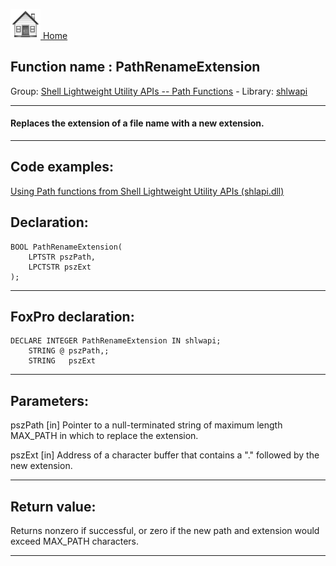 [<img src="../../images/home.png"> Home ](https://github.com/VFPX/Win32API)  

## Function name : PathRenameExtension
Group: [Shell Lightweight Utility APIs -- Path Functions](../../functions_group.md#Shell_Lightweight_Utility_APIs_--_Path_Functions)  -  Library: [shlwapi](../../../libraries.md#shlwapi)  
***  


#### Replaces the extension of a file name with a new extension.
***  


## Code examples:
[Using Path functions from Shell Lightweight Utility APIs (shlapi.dll)](../../samples/sample_178.md)  

## Declaration:
```foxpro  
BOOL PathRenameExtension(
    LPTSTR pszPath,
    LPCTSTR pszExt
);  
```  
***  


## FoxPro declaration:
```foxpro  
DECLARE INTEGER PathRenameExtension IN shlwapi;
	STRING @ pszPath,;
	STRING   pszExt  
```  
***  


## Parameters:
pszPath 
[in] Pointer to a null-terminated string of maximum length MAX_PATH in which to replace the extension. 

pszExt 
[in] Address of a character buffer that contains a "." followed by the new extension.   
***  


## Return value:
Returns nonzero if successful, or zero if the new path and extension would exceed MAX_PATH characters.  
***  

